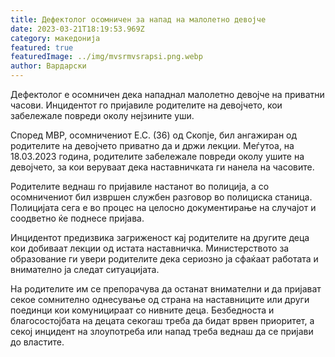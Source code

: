 ```yaml
---
title: Дефектолог осомничен за напад на малолетно девојче
date: 2023-03-21T18:19:53.969Z
category: македонија
featured: true
featuredImage: ../img/mvsrmvsrapsi.png.webp
author: Вардарски
---
```


Дефектолог е осомничен дека нападнал малолетно девојче на приватни часови. Инцидентот го пријавиле родителите на девојчето, кои забележале повреди околу нејзините уши.

Според МВР, осомничениот Е.С. (36) од Скопје, бил ангажиран од родителите на девојчето приватно да и држи лекции. Меѓутоа, на 18.03.2023 година, родителите забележале повреди околу ушите на девојчето, за кои веруваат дека наставничката ги нанела на часовите.

Родителите веднаш го пријавиле настанот во полиција, а со осомничениот бил извршен службен разговор во полициска станица. Полицијата сега е во процес на целосно документирање на случајот и соодветно ќе поднесе пријава.

Инцидентот предизвика загриженост кај родителите на другите деца кои добиваат лекции од истата наставничка. Министерството за образование ги увери родителите дека сериозно ја сфаќаат работата и внимателно ја следат ситуацијата.

На родителите им се препорачува да останат внимателни и да пријават секое сомнително однесување од страна на наставниците или други поединци кои комуницираат со нивните деца. Безбедноста и благосостојбата на децата секогаш треба да бидат врвен приоритет, а секој инцидент на злоупотреба или напад треба веднаш да се пријави до властите.
